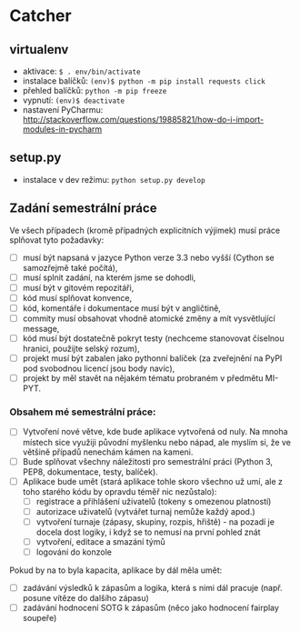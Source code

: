 # Catcher

## virtualenv

* aktivace: `$ . env/bin/activate`
* instalace balíčků: `(env)$ python -m pip install requests click`
* přehled balíčků: `python -m pip freeze`
* vypnutí: `(env)$ deactivate`
* nastavení PyCharmu: http://stackoverflow.com/questions/19885821/how-do-i-import-modules-in-pycharm

## setup.py

* instalace v dev režimu: `python setup.py develop`

## Zadání semestrální práce

Ve všech případech (kromě případných explicitních výjimek) musí práce splňovat tyto požadavky:

- [ ] musí být napsaná v jazyce Python verze 3.3 nebo vyšší (Cython se samozřejmě také počítá),
- [ ] musí splnit zadání, na kterém jsme se dohodli,
- [ ] musí být v gitovém repozitáři,
- [ ] kód musí splňovat konvence,
- [ ] kód, komentáře i dokumentace musí být v angličtině,
- [ ] commity musí obsahovat vhodně atomické změny a mít vysvětlující message,
- [ ] kód musí být dostatečně pokryt testy (nechceme stanovovat číselnou hranici,
      použijte selský rozum),
- [ ] projekt musí být zabalen jako pythonní balíček (za zveřejnění na PyPI
      pod svobodnou licencí jsou body navíc),
- [ ] projekt by měl stavět na nějakém tématu probraném v předmětu MI-PYT.

### Obsahem mé semestrální práce:
- [ ] Vytvoření nové větve, kde bude aplikace vytvořená od nuly. Na mnoha místech sice
      využiji původní myšlenku nebo nápad, ale myslím si, že ve většině případů nenechám
      kámen na kameni.
- [ ] Bude splňovat všechny náležitosti pro semestrální práci (Python 3, PEP8, dokumentace,
      testy, balíček).
- [ ] Aplikace bude umět (stará aplikace tohle skoro všechno už umí, ale z toho starého
      kódu by opravdu téměř nic nezůstalo):
    - [ ] registrace a přihlášení uživatelů (tokeny s omezenou platností)
    - [ ] autorizace uživatelů (vytvářet turnaj nemůže každý apod.)
    - [ ] vytvoření turnaje (zápasy, skupiny, rozpis, hřiště) - na pozadí je docela
          dost logiky, i když se to nemusí na první pohled znát
    - [ ] vytvoření, editace a smazání týmů
    - [ ] logování do konzole

Pokud by na to byla kapacita, aplikace by dál měla umět:
- [ ] zadávání výsledků k zápasům a logika, která s nimi dál pracuje
      (např. posune vítěze do dalšího zápasu)
- [ ] zadávání hodnocení SOTG k zápasům (něco jako hodnocení fairplay soupeře)
